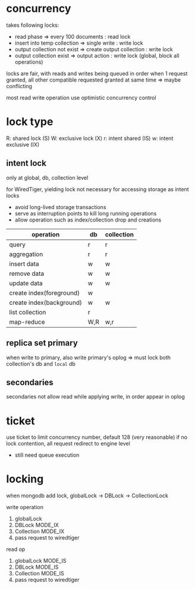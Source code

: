 # concurrency
takes following locks:
- read phase => every 100 documents : read lock
- insert into temp collection => single write : write lock 
- output collection not exist => create output collection : write lock
- output collection exist => output action : write lock (global, block all operations)

locks are fair, with reads and writes being queued in order
when 1 request granted, all other compatible requested granted at same time
=> maybe conflicting

most read write operation use optimistic concurrency control

# lock type
R: shared lock (S)
W: exclusive lock (X)
r: intent shared (IS)
w: intent exclusive (IX)

## intent lock
only at global, db, collection level

for WiredTiger, yielding lock not necessary for accessing storage as intent locks
- avoid long-lived storage transactions
- serve as interruption points to kill long running operations
- allow operation such as index/collection drop and creations

| operation                | db  | collection |
|--------------------------|-----|------------|
| query                    | r   | r          |
| aggregation              | r   | r          |
| insert data              | w   | w          |
| remove data              | w   | w          |
| update data              | w   | w          |
| create index(foreground) | w   |            |
| create index(background) | w   | w          |
| list collection          | r   |            |
| map-reduce               | W,R | w,r        |


## replica set primary
when write to primary, also write primary's oplog
=> must lock both collection's db and `local` db

## secondaries
secondaries not allow read while applying write, in order appear in oplog


# ticket
use ticket to limit concurrency number, default 128 (very reasonable)
if no lock contention, all request redirect to engine level
- still need queue execution


# locking
when mongodb add lock, 
globalLock -> DBLock -> CollectionLock

write operation
1. globalLock
2. DBLock MODE_IX
3. Collection MODE_IX
4. pass request to wiredtiger

read op
1. globalLock MODE_IS
2. DBLock MODE_IS
3. Collection MODE_IS
4. pass request to wiredtiger








